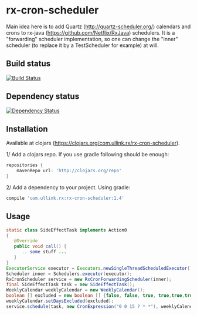 rx-cron-scheduler
=================

Main idea here is to add Quartz (http://quartz-scheduler.org/)
calendars and crons to rx-java (https://github.com/Netflix/RxJava)
schedulers. It is a "forwarding" scheduler implementation, so one can
change the "inner" scheduler (to replace it by a TestScheduler for
example) at will.

Build status
------------

[![Build Status](https://svarcheg.ci.cloudbees.com/buildStatus/icon?job=rx-cron-scheduler)](https://svarcheg.ci.cloudbees.com/me/my-views/view/All/job/rx-cron-scheduler/)


Dependency status
------------

[![Dependency Status](https://www.versioneye.com/user/projects/52e26562ec137520dc00003f/badge.png)](https://www.versioneye.com/user/projects/52e26562ec137520dc00003f)

Installation
------------
Available at clojars
(https://clojars.org/com.ullink.rx/rx-cron-scheduler).

1/ Add a clojars repo. If you use gradle following should be enough:
```groovy
repositories {
    mavenRepo url: 'http://clojars.org/repo'
}
```

2/ Add a dependency to your project. Using gradle:
```groovy
compile 'com.ullink.rx:rx-cron-scheduler:1.4'
```

Usage
------------
```java
static class SideEffectTask implements Action0
{
   @Override
   public void call() {
      .. some stuff ...
   }
}
ExecutorService executor = Executors.newSingleThreadScheduledExecutor();
Scheduler inner = Schedulers.executor(executor);
RxCronScheduler service = new RxCronForwardingScheduler(inner);
final SideEffectTask task = new SideEffectTask();
WeeklyCalendar weeklyCalendar = new WeeklyCalendar();
boolean [] excluded = new boolean [] {false, false, true, true,true,true,true, true};
weeklyCalendar.setDaysExcluded(excluded);
service.schedule(task, new CronExpression("0 0 15 ? * *"), weeklyCalendar );
```
